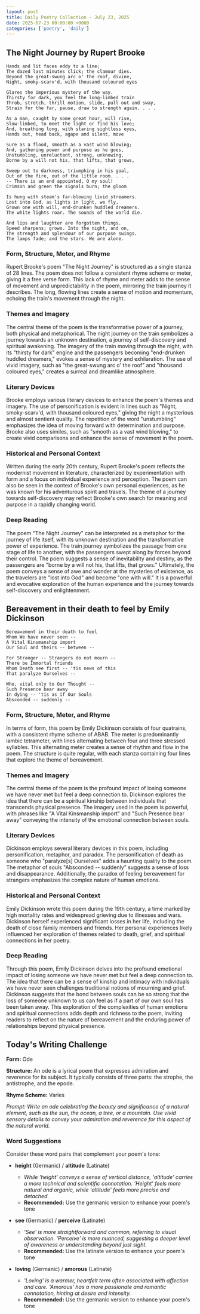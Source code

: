 ```yaml
---
layout: post
title: Daily Poetry Collection - July 23, 2025
date: 2025-07-23 00:00:00 +0000
categories: ['poetry', 'daily']
---
```


## The Night Journey by Rupert Brooke

```
Hands and lit faces eddy to a line;
The dazed last minutes click; the clamour dies.
Beyond the great-swung arc o' the roof, divine,
Night, smoky-scarv'd, with thousand coloured eyes

Glares the imperious mystery of the way.
Thirsty for dark, you feel the long-limbed train
Throb, stretch, thrill motion, slide, pull out and sway,
Strain for the far, pause, draw to strength again. . . .

As a man, caught by some great hour, will rise,
Slow-limbed, to meet the light or find his love;
And, breathing long, with staring sightless eyes,
Hands out, head back, agape and silent, move

Sure as a flood, smooth as a vast wind blowing;
And, gathering power and purpose as he goes,
Unstumbling, unreluctant, strong, unknowing,
Borne by a will not his, that lifts, that grows,

Sweep out to darkness, triumphing in his goal,
Out of the fire, out of the little room. . . .
-- There is an end appointed, O my soul!
Crimson and green the signals burn; the gloom

Is hung with steam's far-blowing livid streamers.
Lost into God, as lights in light, we fly,
Grown one with will, end-drunken huddled dreamers.
The white lights roar. The sounds of the world die.

And lips and laughter are forgotten things.
Speed sharpens; grows. Into the night, and on,
The strength and splendour of our purpose swings.
The lamps fade; and the stars. We are alone.
```

### Form, Structure, Meter, and Rhyme

Rupert Brooke's poem "The Night Journey" is structured as a single stanza of 28 lines. The poem does not follow a consistent rhyme scheme or meter, giving it a free verse form. This lack of rhyme and meter adds to the sense of movement and unpredictability in the poem, mirroring the train journey it describes. The long, flowing lines create a sense of motion and momentum, echoing the train's movement through the night.

### Themes and Imagery

The central theme of the poem is the transformative power of a journey, both physical and metaphorical. The night journey on the train symbolizes a journey towards an unknown destination, a journey of self-discovery and spiritual awakening. The imagery of the train moving through the night, with its "thirsty for dark" engine and the passengers becoming "end-drunken huddled dreamers," evokes a sense of mystery and exhilaration. The use of vivid imagery, such as "the great-swung arc o' the roof" and "thousand coloured eyes," creates a surreal and dreamlike atmosphere.

### Literary Devices

Brooke employs various literary devices to enhance the poem's themes and imagery. The use of personification is evident in lines such as "Night, smoky-scarv'd, with thousand coloured eyes," giving the night a mysterious and almost sentient quality. The repetition of the word "unstumbling" emphasizes the idea of moving forward with determination and purpose. Brooke also uses similes, such as "smooth as a vast wind blowing," to create vivid comparisons and enhance the sense of movement in the poem.

### Historical and Personal Context

Written during the early 20th century, Rupert Brooke's poem reflects the modernist movement in literature, characterized by experimentation with form and a focus on individual experience and perception. The poem can also be seen in the context of Brooke's own personal experiences, as he was known for his adventurous spirit and travels. The theme of a journey towards self-discovery may reflect Brooke's own search for meaning and purpose in a rapidly changing world.

### Deep Reading

The poem "The Night Journey" can be interpreted as a metaphor for the journey of life itself, with its unknown destination and the transformative power of experience. The train journey symbolizes the passage from one stage of life to another, with the passengers swept along by forces beyond their control. The poem suggests a sense of inevitability and destiny, as the passengers are "borne by a will not his, that lifts, that grows." Ultimately, the poem conveys a sense of awe and wonder at the mysteries of existence, as the travelers are "lost into God" and become "one with will." It is a powerful and evocative exploration of the human experience and the journey towards self-discovery and enlightenment.

## Bereavement in their death to feel by Emily Dickinson

```
Bereavement in their death to feel
Whom We have never seen --
A Vital Kinsmanship import
Our Soul and theirs -- between --

For Stranger -- Strangers do not mourn --
There be Immortal friends
Whom Death see first -- 'tis news of this
That paralyze Ourselves --

Who, vital only to Our Thought --
Such Presence bear away
In dying -- 'tis as if Our Souls
Absconded -- suddenly --
```

### Form, Structure, Meter, and Rhyme
In terms of form, this poem by Emily Dickinson consists of four quatrains, with a consistent rhyme scheme of ABAB. The meter is predominantly iambic tetrameter, with lines alternating between four and three stressed syllables. This alternating meter creates a sense of rhythm and flow in the poem. The structure is quite regular, with each stanza containing four lines that explore the theme of bereavement.

### Themes and Imagery
The central theme of the poem is the profound impact of losing someone we have never met but feel a deep connection to. Dickinson explores the idea that there can be a spiritual kinship between individuals that transcends physical presence. The imagery used in the poem is powerful, with phrases like "A Vital Kinsmanship import" and "Such Presence bear away" conveying the intensity of the emotional connection between souls.

### Literary Devices
Dickinson employs several literary devices in this poem, including personification, metaphor, and paradox. The personification of death as someone who "paralyze[s] Ourselves" adds a haunting quality to the poem. The metaphor of souls "Absconded -- suddenly" suggests a sense of loss and disappearance. Additionally, the paradox of feeling bereavement for strangers emphasizes the complex nature of human emotions.

### Historical and Personal Context
Emily Dickinson wrote this poem during the 19th century, a time marked by high mortality rates and widespread grieving due to illnesses and wars. Dickinson herself experienced significant losses in her life, including the death of close family members and friends. Her personal experiences likely influenced her exploration of themes related to death, grief, and spiritual connections in her poetry.

### Deep Reading
Through this poem, Emily Dickinson delves into the profound emotional impact of losing someone we have never met but feel a deep connection to. The idea that there can be a sense of kinship and intimacy with individuals we have never seen challenges traditional notions of mourning and grief. Dickinson suggests that the bond between souls can be so strong that the loss of someone unknown to us can feel as if a part of our own soul has been taken away. This exploration of the complexities of human emotions and spiritual connections adds depth and richness to the poem, inviting readers to reflect on the nature of bereavement and the enduring power of relationships beyond physical presence.

## Today's Writing Challenge

**Form:** Ode

**Structure:** An ode is a lyrical poem that expresses admiration and reverence for its subject. It typically consists of three parts: the strophe, the antistrophe, and the epode.

**Rhyme Scheme:** Varies

*Prompt: Write an ode celebrating the beauty and significance of a natural element, such as the sun, the ocean, a tree, or a mountain. Use vivid sensory details to convey your admiration and reverence for this aspect of the natural world.*

### Word Suggestions

Consider these word pairs that complement your poem's tone:

- **height** (Germanic) / **altitude** (Latinate)
  - *While 'height' conveys a sense of vertical distance, 'altitude' carries a more technical and scientific connotation. 'Height' feels more natural and organic, while 'altitude' feels more precise and detached.*
  - **Recommended:** Use the germanic version to enhance your poem's tone

- **see** (Germanic) / **perceive** (Latinate)
  - *'See' is more straightforward and common, referring to visual observation. 'Perceive' is more nuanced, suggesting a deeper level of awareness or understanding beyond just sight.*
  - **Recommended:** Use the latinate version to enhance your poem's tone

- **loving** (Germanic) / **amorous** (Latinate)
  - *'Loving' is a warmer, heartfelt term often associated with affection and care. 'Amorous' has a more passionate and romantic connotation, hinting at desire and intensity.*
  - **Recommended:** Use the germanic version to enhance your poem's tone
